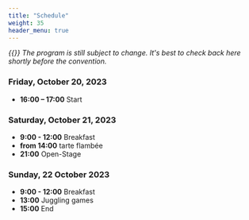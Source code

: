 ```yaml
---
title: "Schedule"
weight: 35
header_menu: true
---
```


_{{<icon class="fa fa-warning">}} The program is still subject to change. It's best to check back here shortly before the convention._

### Friday, October 20, 2023

- **16:00 – 17:00** Start

### Saturday, October 21, 2023

- **9:00 - 12:00** Breakfast
- **from 14:00** tarte flambée
- **21:00** Open-Stage

### Sunday, 22 October 2023

- **9:00 - 12:00** Breakfast
- **13:00** Juggling games
- **15:00** End
